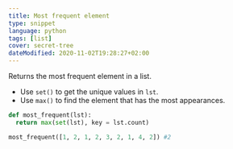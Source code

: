 ```yaml
---
title: Most frequent element
type: snippet
language: python
tags: [list]
cover: secret-tree
dateModified: 2020-11-02T19:28:27+02:00
---
```


Returns the most frequent element in a list.

- Use `set()` to get the unique values in `lst`.
- Use `max()` to find the element that has the most appearances.

```py
def most_frequent(lst):
  return max(set(lst), key = lst.count)
```

```py
most_frequent([1, 2, 1, 2, 3, 2, 1, 4, 2]) #2
```
